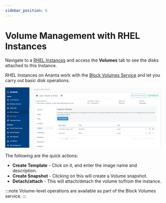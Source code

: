 ```yaml
---
sidebar_position: 6
---
```

# Volume Management with RHEL Instances

Navigate to a [RHEL Instances](AboutRHELInstances.md) and access the **Volumes** tab to see the disks attached to this Instance.

RHEL Instances on Ananta work with the [Block Volumes Service](/docs/Storage/BlockVolumes/AboutBlockVolumes) and let you carry out basic disk operations.

![Volume Management](img/VolumeManagement.png)

The following are the quick actions:

- **Create Template** - Click on it, and enter the image name and description.
- **Create Snapshot** - Clicking on this will create a Volume snapshot.
- **Detach/attach** - This will attach/detach the volume to/from the instance.

:::note
Volume-level operations are available as part of the Block Volumes service.
:::

